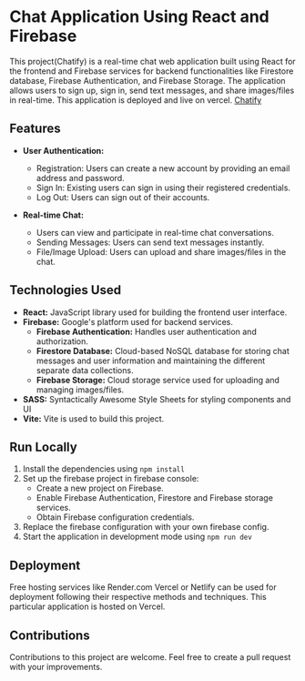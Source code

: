 # Chat Application Using React and Firebase

This project(Chatify) is a real-time chat web application built using React for the frontend and Firebase services for backend functionalities like Firestore database, Firebase Authentication, and Firebase Storage. The application allows users to sign up, sign in, send text messages, and share images/files in real-time. This application is deployed and live on vercel.
<a href="https://chat-application-aditya.vercel.app/">Chatify</a>

## Features

- **User Authentication:**
  - Registration: Users can create a new account by providing an email address and password.
  - Sign In: Existing users can sign in using their registered credentials.
  - Log Out: Users can sign out of their accounts.

- **Real-time Chat:**
  - Users can view and participate in real-time chat conversations.
  - Sending Messages: Users can send text messages instantly.
  - File/Image Upload: Users can upload and share images/files in the chat.

## Technologies Used

- **React:** JavaScript library used for building the frontend user interface.
- **Firebase:** Google's platform used for backend services.
  - **Firebase Authentication:** Handles user authentication and authorization.
  - **Firestore Database:** Cloud-based NoSQL database for storing chat messages and user information and maintaining the different separate data collections.
  - **Firebase Storage:** Cloud storage service used for uploading and managing images/files.
- **SASS:** Syntactically Awesome Style Sheets for styling components and UI
- **Vite:** Vite is used to build this project.

## Run Locally

1. Install the dependencies using `npm install`
2. Set up the firebase project in firebase console:
    - Create a new project on Firebase.
    - Enable Firebase Authentication, Firestore and Firebase storage services.
    -  Obtain Firebase configuration credentials.
3. Replace the firebase configuration with your own firebase config.
4. Start the application in development mode using `npm run dev`

## Deployment

Free hosting services like Render.com Vercel or Netlify can be used for deployment following their respective methods and techniques. This particular application is hosted on Vercel.

## Contributions

Contributions to this project are welcome. Feel free to create a pull request with your improvements.
